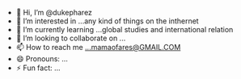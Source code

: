 - 👋 Hi, I’m @dukepharez
- 👀 I’m interested in ...any kind of things on the inthernet
- 🌱 I’m currently learning ...global studies and international relation
- 💞️ I’m looking to collaborate on ...
- 📫 How to reach me ...mamaofares@GMAIL.COM
- 😄 Pronouns: ...
- ⚡ Fun fact: ...

<!---
dukepharez/dukepharez is a ✨ special ✨ repository because its `README.md` (this file) appears on your GitHub profile.
You can click the Preview link to take a look at your changes.
--->

